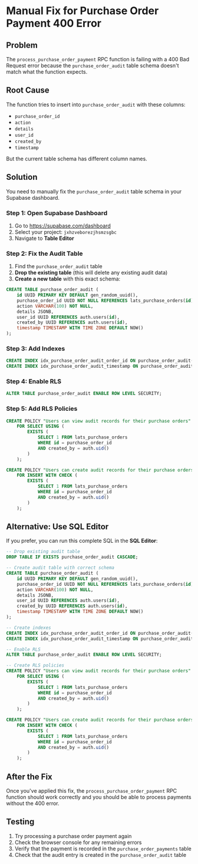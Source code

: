# Manual Fix for Purchase Order Payment 400 Error

## Problem
The `process_purchase_order_payment` RPC function is failing with a 400 Bad Request error because the `purchase_order_audit` table schema doesn't match what the function expects.

## Root Cause
The function tries to insert into `purchase_order_audit` with these columns:
- `purchase_order_id`
- `action` 
- `details`
- `user_id`
- `created_by`
- `timestamp`

But the current table schema has different column names.

## Solution
You need to manually fix the `purchase_order_audit` table schema in your Supabase dashboard.

### Step 1: Open Supabase Dashboard
1. Go to https://supabase.com/dashboard
2. Select your project: `jxhzveborezjhsmzsgbc`
3. Navigate to **Table Editor**

### Step 2: Fix the Audit Table
1. Find the `purchase_order_audit` table
2. **Drop the existing table** (this will delete any existing audit data)
3. **Create a new table** with this exact schema:

```sql
CREATE TABLE purchase_order_audit (
    id UUID PRIMARY KEY DEFAULT gen_random_uuid(),
    purchase_order_id UUID NOT NULL REFERENCES lats_purchase_orders(id) ON DELETE CASCADE,
    action VARCHAR(100) NOT NULL,
    details JSONB,
    user_id UUID REFERENCES auth.users(id),
    created_by UUID REFERENCES auth.users(id),
    timestamp TIMESTAMP WITH TIME ZONE DEFAULT NOW()
);
```

### Step 3: Add Indexes
```sql
CREATE INDEX idx_purchase_order_audit_order_id ON purchase_order_audit(purchase_order_id);
CREATE INDEX idx_purchase_order_audit_timestamp ON purchase_order_audit(timestamp);
```

### Step 4: Enable RLS
```sql
ALTER TABLE purchase_order_audit ENABLE ROW LEVEL SECURITY;
```

### Step 5: Add RLS Policies
```sql
CREATE POLICY "Users can view audit records for their purchase orders" ON purchase_order_audit
    FOR SELECT USING (
        EXISTS (
            SELECT 1 FROM lats_purchase_orders 
            WHERE id = purchase_order_id 
            AND created_by = auth.uid()
        )
    );

CREATE POLICY "Users can create audit records for their purchase orders" ON purchase_order_audit
    FOR INSERT WITH CHECK (
        EXISTS (
            SELECT 1 FROM lats_purchase_orders 
            WHERE id = purchase_order_id 
            AND created_by = auth.uid()
        )
    );
```

## Alternative: Use SQL Editor
If you prefer, you can run this complete SQL in the **SQL Editor**:

```sql
-- Drop existing audit table
DROP TABLE IF EXISTS purchase_order_audit CASCADE;

-- Create audit table with correct schema
CREATE TABLE purchase_order_audit (
    id UUID PRIMARY KEY DEFAULT gen_random_uuid(),
    purchase_order_id UUID NOT NULL REFERENCES lats_purchase_orders(id) ON DELETE CASCADE,
    action VARCHAR(100) NOT NULL,
    details JSONB,
    user_id UUID REFERENCES auth.users(id),
    created_by UUID REFERENCES auth.users(id),
    timestamp TIMESTAMP WITH TIME ZONE DEFAULT NOW()
);

-- Create indexes
CREATE INDEX idx_purchase_order_audit_order_id ON purchase_order_audit(purchase_order_id);
CREATE INDEX idx_purchase_order_audit_timestamp ON purchase_order_audit(timestamp);

-- Enable RLS
ALTER TABLE purchase_order_audit ENABLE ROW LEVEL SECURITY;

-- Create RLS policies
CREATE POLICY "Users can view audit records for their purchase orders" ON purchase_order_audit
    FOR SELECT USING (
        EXISTS (
            SELECT 1 FROM lats_purchase_orders 
            WHERE id = purchase_order_id 
            AND created_by = auth.uid()
        )
    );

CREATE POLICY "Users can create audit records for their purchase orders" ON purchase_order_audit
    FOR INSERT WITH CHECK (
        EXISTS (
            SELECT 1 FROM lats_purchase_orders 
            WHERE id = purchase_order_id 
            AND created_by = auth.uid()
        )
    );
```

## After the Fix
Once you've applied this fix, the `process_purchase_order_payment` RPC function should work correctly and you should be able to process payments without the 400 error.

## Testing
1. Try processing a purchase order payment again
2. Check the browser console for any remaining errors
3. Verify that the payment is recorded in the `purchase_order_payments` table
4. Check that the audit entry is created in the `purchase_order_audit` table
